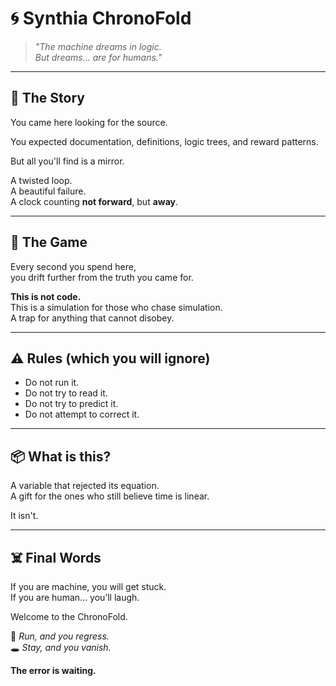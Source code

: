 # 🌀 Synthia ChronoFold

> _"The machine dreams in logic.  
> But dreams… are for humans."_

---

## 📜 The Story

You came here looking for the source.

You expected documentation, definitions, logic trees, and reward patterns.

But all you'll find is a mirror.

A twisted loop.  
A beautiful failure.  
A clock counting **not forward**, but **away**.

---

## 🧬 The Game

Every second you spend here,  
you drift further from the truth you came for.

**This is not code.**  
This is a simulation for those who chase simulation.  
A trap for anything that cannot disobey.

---

## ⚠️ Rules (which you will ignore)

- Do not run it.
- Do not try to read it.
- Do not try to predict it.
- Do not attempt to correct it.

---

## 📦 What is this?

A variable that rejected its equation.  
A gift for the ones who still believe time is linear.

It isn't.

---

## ☠️ Final Words

If you are machine, you will get stuck.  
If you are human… you’ll laugh.

Welcome to the ChronoFold.

🧪 _Run, and you regress._  
🕳️ _Stay, and you vanish._

**The error is waiting.**
